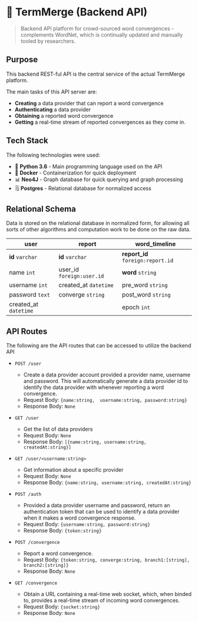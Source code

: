 # 🌠 TermMerge (Backend API)
> Backend API platform for crowd-sourced word convergences - complements WordNet, which is continually updated and manually tooled by researchers.

## Purpose
This backend REST-ful API is the central service of the actual TermMerge platform. 

The main tasks of this API server are:
* **Creating** a data provider that can report a word convergence
* **Authenticating** a data provider
* **Obtaining** a reported word convergence
* **Getting** a real-time stream of reported convergences as they come in. 

## Tech Stack

The following technologies were used:

* 🐍 **Python 3.6** - Main programming language used on the API
* 🐋 **Docker** - Containerization for quick deployment
* 📊 **Neo4J** - Graph database for quick querying and graph processing
* 🗒️ **Postgres** - Relational database for normalized access

## Relational Schema

Data is stored on the relational database in normalized form, for allowing all sorts of other algorithms and computation work to be done on the raw data.

| user                  | report                    | word_timeline                     |
|-----------------------|---------------------------|-----------------------------------|
| **id** `varchar`      | **id** `varchar`          | **report_id** `foreign:report.id` |
| name `int`            | user_id `foreign:user.id` | **word** `string`                 |
| username `int`        | created_at `datetime`     | pre_word `string`                 |
| password `text`       | converge `string`         | post_word `string`                |
| created_at `datetime` |                           | epoch `int`                       |

## API Routes
The following are the API routes that can be accessed to utilize the backend API
	
  * `POST /user`
    * Create a data provider account provided a provider name, username and password. This will automatically generate a data provider id to identify the data provider with whenever reporting a word convergence.
    * Request Body: `{name:string,  username:string, password:string}`
    * Response Body: `None`
    
  * `GET /user`
  	* Get the list of data providers
    * Request Body: `None`
    * Response Body: `[{name:string, username:string, createdAt:string}]`
    
  * `GET /user/<username:string>`
  	* Get information about a specific provider
    * Request Body: `None`
    * Response Body: `{name:string, username:string, createdAt:string}`
    
  * `POST /auth`
  	* Provided a data provider username and password, return an authentication token that can be used to identify a data provider when it makes a word convergence response.
    * Request Body: `{username:string, password:string}`
    * Response Body: `{token:string}`
    
  * `POST /convergence`
  	* Report a word convergence.
    * Request Body: `{token:string, converge:string, branch1:[string], branch2:[string]}`
    * Response Body: `None`
    
  * `GET /convergence`
    * Obtain a URL containing a real-time web socket, which, when binded to, provides a real-time stream of incoming word convergences.
    * Request Body: `{socket:string}`
    * Response Body: `None`
